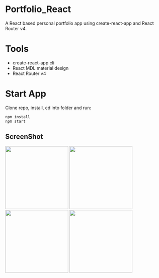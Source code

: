 # Portfolio_React
A React based personal portfolio app using create-react-app and React Router v4.

# Tools
* create-react-app cli
* React MDL material design
* React Router v4

# Start App
Clone repo, install, cd into folder and run:
```git
npm install
npm start
```

## ScreenShot
<div>
  <img width="200" src="https://user-images.githubusercontent.com/37185394/53308497-2cb16400-38e5-11e9-9597-130335ed54da.PNG"/>
<img width="200" src="https://user-images.githubusercontent.com/37185394/53308498-2d49fa80-38e5-11e9-9837-f2ed2ebcedcb.PNG"/>
<img width="200" src="https://user-images.githubusercontent.com/37185394/53308499-2d49fa80-38e5-11e9-8e8e-943d62ae85c5.PNG"/>
<img width="200" src="https://user-images.githubusercontent.com/37185394/53308500-2d49fa80-38e5-11e9-84ca-3bf3033661d7.PNG"/>
  </div>
